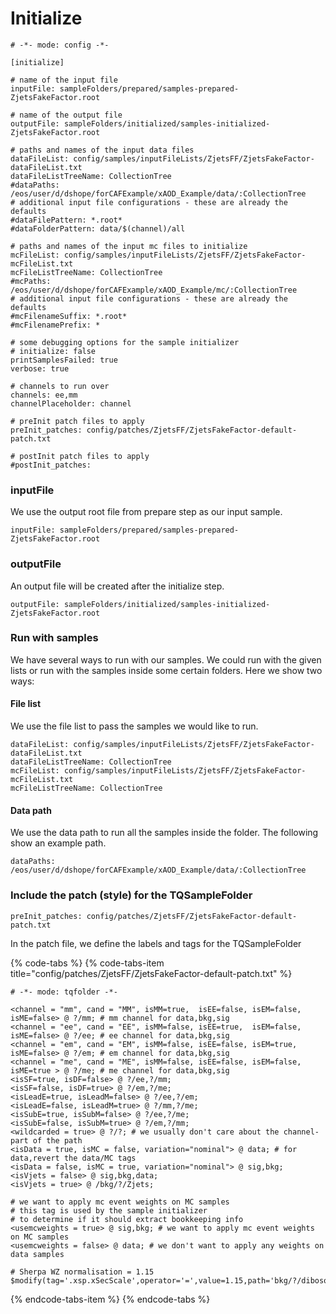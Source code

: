 # Initialize

```text
# -*- mode: config -*-

[initialize]

# name of the input file
inputFile: sampleFolders/prepared/samples-prepared-ZjetsFakeFactor.root

# name of the output file
outputFile: sampleFolders/initialized/samples-initialized-ZjetsFakeFactor.root

# paths and names of the input data files
dataFileList: config/samples/inputFileLists/ZjetsFF/ZjetsFakeFactor-dataFileList.txt
dataFileListTreeName: CollectionTree
#dataPaths: /eos/user/d/dshope/forCAFExample/xAOD_Example/data/:CollectionTree
# additional input file configurations - these are already the defaults
#dataFilePattern: *.root*
#dataFolderPattern: data/$(channel)/all

# paths and names of the input mc files to initialize
mcFileList: config/samples/inputFileLists/ZjetsFF/ZjetsFakeFactor-mcFileList.txt
mcFileListTreeName: CollectionTree
#mcPaths: /eos/user/d/dshope/forCAFExample/xAOD_Example/mc/:CollectionTree
# additional input file configurations - these are already the defaults
#mcFilenameSuffix: *.root*
#mcFilenamePrefix: *

# some debugging options for the sample initializer
# initialize: false
printSamplesFailed: true
verbose: true

# channels to run over
channels: ee,mm
channelPlaceholder: channel

# preInit patch files to apply
preInit_patches: config/patches/ZjetsFF/ZjetsFakeFactor-default-patch.txt

# postInit patch files to apply
#postInit_patches: 

```

### inputFile

We use the output root file from prepare step as our input sample.

```text
inputFile: sampleFolders/prepared/samples-prepared-ZjetsFakeFactor.root
```

### outputFile

An output file will be created after the initialize step. 

```text
outputFile: sampleFolders/initialized/samples-initialized-ZjetsFakeFactor.root
```

### Run with samples

We have several ways to run with our samples. We could run with the given lists or run with the samples inside some certain folders. Here we show two ways:

#### File list

We use the file list to pass the samples we would like to run.

```
dataFileList: config/samples/inputFileLists/ZjetsFF/ZjetsFakeFactor-dataFileList.txt
dataFileListTreeName: CollectionTree
mcFileList: config/samples/inputFileLists/ZjetsFF/ZjetsFakeFactor-mcFileList.txt
mcFileListTreeName: CollectionTree
```

#### **Data path**

We use the data path to run all the samples inside the folder. The following show an example path.

```text
dataPaths: /eos/user/d/dshope/forCAFExample/xAOD_Example/data/:CollectionTree
```

### 

### Include the patch \(style\) for the  TQSampleFolder

```text
preInit_patches: config/patches/ZjetsFF/ZjetsFakeFactor-default-patch.txt
```

In the patch file, we define the labels and tags for the TQSampleFolder

{% code-tabs %}
{% code-tabs-item title="config/patches/ZjetsFF/ZjetsFakeFactor-default-patch.txt" %}
```text
# -*- mode: tqfolder -*-

<channel = "mm", cand = "MM", isMM=true,  isEE=false, isEM=false, isME=false> @ ?/mm; # mm channel for data,bkg,sig
<channel = "ee", cand = "EE", isMM=false, isEE=true,  isEM=false, isME=false> @ ?/ee; # ee channel for data,bkg,sig
<channel = "em", cand = "EM", isMM=false, isEE=false, isEM=true,  isME=false> @ ?/em; # em channel for data,bkg,sig
<channel = "me", cand = "ME", isMM=false, isEE=false, isEM=false, isME=true > @ ?/me; # me channel for data,bkg,sig
<isSF=true, isDF=false> @ ?/ee,?/mm;
<isSF=false, isDF=true> @ ?/em,?/me;
<isLeadE=true, isLeadM=false> @ ?/ee,?/em;
<isLeadE=false, isLeadM=true> @ ?/mm,?/me;
<isSubE=true, isSubM=false> @ ?/ee,?/me;
<isSubE=false, isSubM=true> @ ?/em,?/mm;
<wildcarded = true> @ ?/?; # we usually don't care about the channel-part of the path
<isData = true, isMC = false, variation="nominal"> @ data; # for data,revert the data/MC tags
<isData = false, isMC = true, variation="nominal"> @ sig,bkg;
<isVjets = false> @ sig,bkg,data;
<isVjets = true> @ /bkg/?/Zjets;

# we want to apply mc event weights on MC samples
# this tag is used by the sample initializer
# to determine if it should extract bookkeeping info
<usemcweights = true> @ sig,bkg; # we want to apply mc event weights on MC samples
<usemcweights = false> @ data; # we don't want to apply any weights on data samples

# Sherpa WZ normalisation = 1.15
$modify(tag='.xsp.xSecScale',operator='=',value=1.15,path='bkg/?/diboson/NonWW/qq/WZgammaStar/*',filter='s',create=true);
```
{% endcode-tabs-item %}
{% endcode-tabs %}

